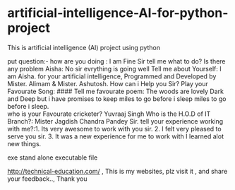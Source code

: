 # artificial-intelligence-AI-for-python-project
This is artificial intelligence (AI) project using python 

put question:- 
how are you doing : I am Fine Sir tell me what to do?
Is there any problem Aisha: No sir evrything is going well
Tell me about Yourself: I am Aisha. for your artificial intelligence, Programmed and Developed by Mister. Alimam & Mister. Ashutosh. How can i Help you Sir?
Play your Favourate Song: ####
Tell me favourate poem: 
The woods are lovely Dark and Deep 
but i have  promises to keep
miles to go before i sleep
miles to go before i sleep.                        
who is your Favourate cricketer? Yuvraaj Singh
Who is the H.O.D of IT Branch?: Mister Jagdish Chandra Pandey Sir.
tell your experience working with me?:1. Its very awesome to work with you sir.
2. I felt very pleased to serve you sir.
3. It was a new experience for me to work with I learned alot new things.

exe stand alone executable file




http://technical-education.com/ , This is my websites, plz visit it , and share your feedback.., Thank you

